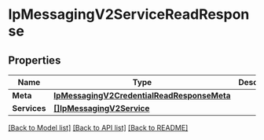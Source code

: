 # IpMessagingV2ServiceReadResponse

## Properties

Name | Type | Description | Notes
------------ | ------------- | ------------- | -------------
**Meta** | [**IpMessagingV2CredentialReadResponseMeta**](ip_messaging_v2_credentialReadResponse_meta.md) |  | [optional] 
**Services** | [**[]IpMessagingV2Service**](ip_messaging.v2.service.md) |  | [optional] 

[[Back to Model list]](../README.md#documentation-for-models) [[Back to API list]](../README.md#documentation-for-api-endpoints) [[Back to README]](../README.md)


